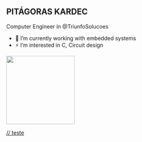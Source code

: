 ## PITÁGORAS KARDEC

Computer Engineer in @TriunfoSolucoes

- 🔭 I’m currently working with embedded systems
- ⚡ I’m  interested in C, Circuit design


<div> 
<a href="https://github.com/PitagorasKar">
<img height="180em" src="https://github-readme-stats.vercel.app/api?username=PitagorasKar&theme=dark&show_icons=true&include_all_commits=true&count_private=true"/>
</div>


// teste